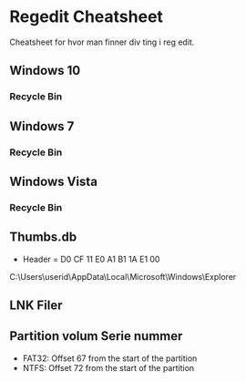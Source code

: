 # Regedit Cheatsheet
Cheatsheet for hvor man finner div ting i reg edit.

## Windows 10
### Recycle Bin

## Windows 7
### Recycle Bin

## Windows Vista
### Recycle Bin




## Thumbs.db
* Header = D0 CF 11 E0 A1 B1 1A E1 00

C:\Users\userid\AppData\Local\Microsoft\Windows\Explorer

## LNK Filer

## Partition volum Serie nummer
* FAT32: Offset 67 from the start of the partition
* NTFS: Offset 72 from the start of the partition

